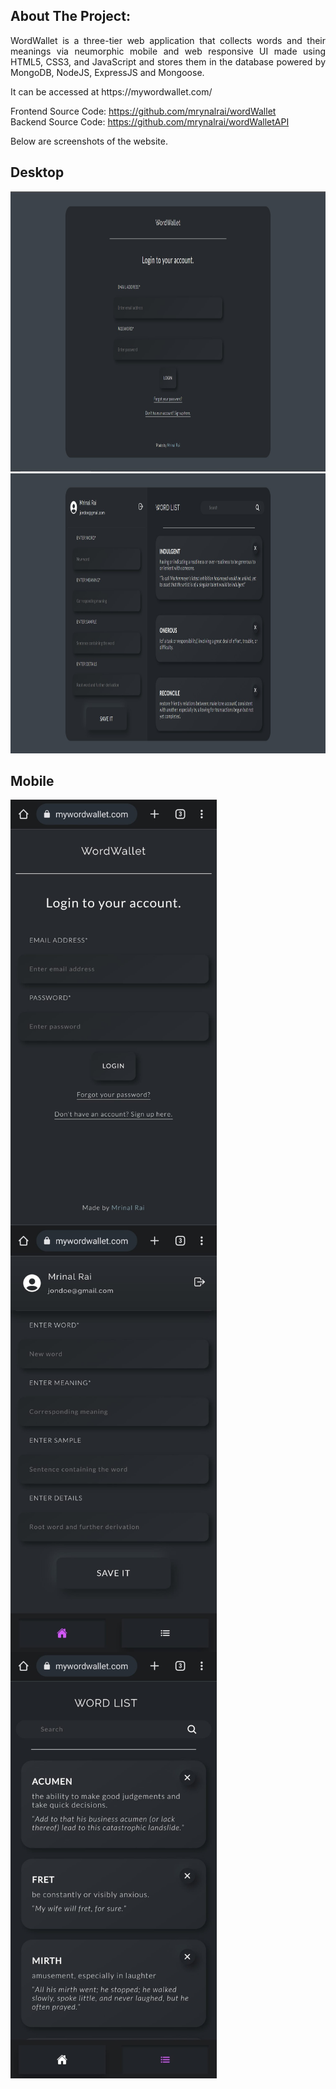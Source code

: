 ## About The Project:

<p align="justify">
WordWallet is a three-tier web application that collects words and their meanings via neumorphic mobile and web responsive UI made using HTML5, CSS3, and JavaScript and stores them in the database powered by MongoDB, NodeJS, ExpressJS and Mongoose.
</p>
<p>
It can be accessed at https://mywordwallet.com/

Frontend Source Code: https://github.com/mrynalrai/wordWallet <br/>
Backend Source Code: https://github.com/mrynalrai/wordWalletAPI
</p>
<p> Below are screenshots of the website. </p>

## Desktop
<img src="img/ww-login.jpg" alt="Logo" width="960" height="448">
<img src="img/ww-dashboard.jpg" alt="Logo" width="960" height="448">

## Mobile
<div style="display: flex; flex-direction: column;">
  <img src="img/ww-login-mob.jpeg" alt="Logo" width="330" height="682">
  <img src="img/ww-dashboard-word-mob.jpeg" alt="Logo" width="330" height="682">
  <img src="img/ww-dashboard-wordlist-mob.jpeg" alt="Logo" width="330" height="682">
</div>
